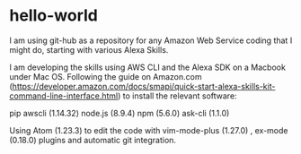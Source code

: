 # hello-world

I am using git-hub as a repository for any Amazon Web Service coding that I might do, starting with various Alexa Skills.

I am developing the skills using AWS CLI and the Alexa SDK on a Macbook under Mac OS. Following the guide on Amazon.com (https://developer.amazon.com/docs/smapi/quick-start-alexa-skills-kit-command-line-interface.html) to install the relevant software:

  pip
  awscli (1.14.32)
  node.js (8.9.4)
  npm (5.6.0)
  ask-cli (1.1.0)
  

Using Atom (1.23.3) to edit the code with vim-mode-plus (1.27.0) , ex-mode (0.18.0) plugins and automatic git integration.


